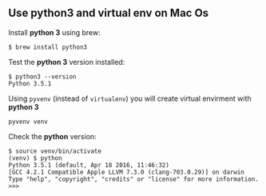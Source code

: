 ## Use python3 and virtual env on Mac Os

Install **python 3** using brew:

    $ brew install python3
Test the **python 3** version installed:

    $ python3 --version
    Python 3.5.1

Using `pyvenv` (instead of `virtualenv`) you will create virtual envirment with **python 3**

    pyvenv venv
Check the **python** version:

    $ source venv/bin/activate
    (venv) $ python
    Python 3.5.1 (default, Apr 18 2016, 11:46:32) 
    [GCC 4.2.1 Compatible Apple LLVM 7.3.0 (clang-703.0.29)] on darwin
    Type "help", "copyright", "credits" or "license" for more information.
    >>>
